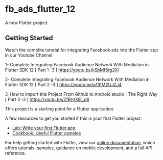 # fb_ads_flutter_12

A new Flutter project.

## Getting Started
Watch the complite tutorial for integrating Facebook ads into the Flutter app in our Youtube Channel

1- Complete Integrating Facebook Audience Network With Mediation in Flutter SDK 12 [ Part 1 -3 ]
https://youtu.be/kSbMf5rg2XI

2- Complete Integrating Facebook Audience Network With Mediation in Flutter SDK 12 [ Part 2 -3 ]
https://youtu.be/af1PM2UJZJ4

3-How to Import this Project From Github to Android studio | The Right Way [ Part 3 -3 ]
https://youtu.be/ZfBHtXiE_p8

This project is a starting point for a Flutter application.

A few resources to get you started if this is your first Flutter project:

- [Lab: Write your first Flutter app](https://flutter.dev/docs/get-started/codelab)
- [Cookbook: Useful Flutter samples](https://flutter.dev/docs/cookbook)

For help getting started with Flutter, view our
[online documentation](https://flutter.dev/docs), which offers tutorials,
samples, guidance on mobile development, and a full API reference.
